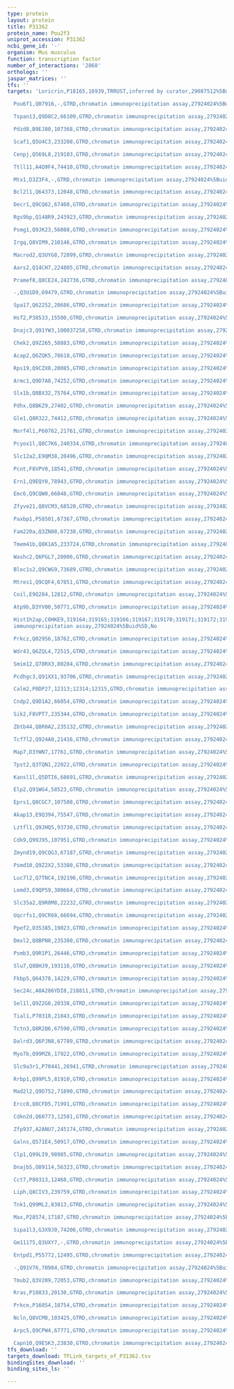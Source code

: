 ```yaml
---
type: protein
layout: protein
title: P31362
protein_name: Pou2f3
uniprot_accession: P31362
ncbi_gene_id: '-'
organism: Mus musculus
function: transcription factor
number_of_interactions: '2868'
orthologs: ''
jaspar_matrices: ''
tfs: ''
targets: 'Loricrin,P18165,16939,TRRUST,inferred by curator,29087512%5Buid%5D+OR+23341029%5Buid%5D,Yes

  Pou6f1,Q07916,-,GTRD,chromatin immunoprecipitation assay,27924024%5Buid%5D,No

  Tspan13,Q9D8C2,66109,GTRD,chromatin immunoprecipitation assay,27924024%5Buid%5D,No

  Pdzd8,B9EJ80,107368,GTRD,chromatin immunoprecipitation assay,27924024%5Buid%5D,No

  Scaf1,Q5U4C3,233208,GTRD,chromatin immunoprecipitation assay,27924024%5Buid%5D,No

  Cenpj,Q569L8,219103,GTRD,chromatin immunoprecipitation assay,27924024%5Buid%5D,No

  Ttll11,A4Q9F4,74410,GTRD,chromatin immunoprecipitation assay,27924024%5Buid%5D,No

  Mtx1,D3Z3F4,-,GTRD,chromatin immunoprecipitation assay,27924024%5Buid%5D,No

  Bcl2l1,Q64373,12048,GTRD,chromatin immunoprecipitation assay,27924024%5Buid%5D,No

  Decr1,Q9CQ62,67460,GTRD,chromatin immunoprecipitation assay,27924024%5Buid%5D,No

  Rgs9bp,Q148R9,243923,GTRD,chromatin immunoprecipitation assay,27924024%5Buid%5D,No

  Psmg1,Q9JK23,56088,GTRD,chromatin immunoprecipitation assay,27924024%5Buid%5D,No

  Irgq,Q8VIM9,210146,GTRD,chromatin immunoprecipitation assay,27924024%5Buid%5D,No

  Macrod2,Q3UYG8,72899,GTRD,chromatin immunoprecipitation assay,27924024%5Buid%5D,No

  Aars2,Q14CH7,224805,GTRD,chromatin immunoprecipitation assay,27924024%5Buid%5D,No

  Pramef8,Q8CE24,242736,GTRD,chromatin immunoprecipitation assay,27924024%5Buid%5D,No

  -,Q3U1D9,69479,GTRD,chromatin immunoprecipitation assay,27924024%5Buid%5D,No

  Spa17,Q62252,20686,GTRD,chromatin immunoprecipitation assay,27924024%5Buid%5D,No

  Hsf2,P38533,15500,GTRD,chromatin immunoprecipitation assay,27924024%5Buid%5D,No

  Dnajc3,Q91YW3,100037258,GTRD,chromatin immunoprecipitation assay,27924024%5Buid%5D,No

  Chek2,Q9Z265,50883,GTRD,chromatin immunoprecipitation assay,27924024%5Buid%5D,No

  Acap2,Q6ZQK5,78618,GTRD,chromatin immunoprecipitation assay,27924024%5Buid%5D,No

  Rps19,Q9CZX8,20085,GTRD,chromatin immunoprecipitation assay,27924024%5Buid%5D,No

  Armc1,Q9D7A8,74252,GTRD,chromatin immunoprecipitation assay,27924024%5Buid%5D,No

  Slx1b,Q8BX32,75764,GTRD,chromatin immunoprecipitation assay,27924024%5Buid%5D,No

  Pdhx,Q8BKZ9,27402,GTRD,chromatin immunoprecipitation assay,27924024%5Buid%5D,No

  Gle1,Q8R322,74412,GTRD,chromatin immunoprecipitation assay,27924024%5Buid%5D,No

  Morf4l1,P60762,21761,GTRD,chromatin immunoprecipitation assay,27924024%5Buid%5D,No

  Pcyox1l,Q8C7K6,240334,GTRD,chromatin immunoprecipitation assay,27924024%5Buid%5D,No

  Slc12a2,E9QM38,20496,GTRD,chromatin immunoprecipitation assay,27924024%5Buid%5D,No

  Pcnt,F8VPV0,18541,GTRD,chromatin immunoprecipitation assay,27924024%5Buid%5D,No

  Ern1,Q9EQY0,78943,GTRD,chromatin immunoprecipitation assay,27924024%5Buid%5D,No

  Emc6,Q9CQW0,66048,GTRD,chromatin immunoprecipitation assay,27924024%5Buid%5D,No

  Zfyve21,Q8VCM3,68520,GTRD,chromatin immunoprecipitation assay,27924024%5Buid%5D,No

  Paxbp1,P58501,67367,GTRD,chromatin immunoprecipitation assay,27924024%5Buid%5D,No

  Fam220a,Q3ZN08,67238,GTRD,chromatin immunoprecipitation assay,27924024%5Buid%5D,No

  Tmem41b,Q8K1A5,233724,GTRD,chromatin immunoprecipitation assay,27924024%5Buid%5D,No

  Washc2,Q6PGL7,28006,GTRD,chromatin immunoprecipitation assay,27924024%5Buid%5D,No

  Bloc1s2,Q9CWG9,73689,GTRD,chromatin immunoprecipitation assay,27924024%5Buid%5D,No

  Mtres1,Q9CQF4,67851,GTRD,chromatin immunoprecipitation assay,27924024%5Buid%5D,No

  Coil,E9Q284,12812,GTRD,chromatin immunoprecipitation assay,27924024%5Buid%5D,No

  Atp9b,D3YV00,50771,GTRD,chromatin immunoprecipitation assay,27924024%5Buid%5D,No

  Hist1h2ap,C0HKE9,319164;319165;319166;319167;319170;319171;319172;319191;665433,GTRD,chromatin
  immunoprecipitation assay,27924024%5Buid%5D,No

  Prkcz,Q02956,18762,GTRD,chromatin immunoprecipitation assay,27924024%5Buid%5D,No

  Wdr43,Q6ZQL4,72515,GTRD,chromatin immunoprecipitation assay,27924024%5Buid%5D,No

  Smim12,Q78RX3,80284,GTRD,chromatin immunoprecipitation assay,27924024%5Buid%5D,No

  Pcdhgc3,Q91XX1,93706,GTRD,chromatin immunoprecipitation assay,27924024%5Buid%5D,No

  Calm2,P0DP27,12313;12314;12315,GTRD,chromatin immunoprecipitation assay,27924024%5Buid%5D,No

  Cndp2,Q9D1A2,66054,GTRD,chromatin immunoprecipitation assay,27924024%5Buid%5D,No

  Sik2,F8VPT7,235344,GTRD,chromatin immunoprecipitation assay,27924024%5Buid%5D,No

  Zbtb44,Q8R0A2,235132,GTRD,chromatin immunoprecipitation assay,27924024%5Buid%5D,No

  Tcf7l2,Q924A0,21416,GTRD,chromatin immunoprecipitation assay,27924024%5Buid%5D,No

  Map7,D3YWN7,17761,GTRD,chromatin immunoprecipitation assay,27924024%5Buid%5D,No

  Tpst2,Q3TQN1,22022,GTRD,chromatin immunoprecipitation assay,27924024%5Buid%5D,No

  Kansl1l,Q5DTI6,68691,GTRD,chromatin immunoprecipitation assay,27924024%5Buid%5D,No

  Elp2,Q91WG4,58523,GTRD,chromatin immunoprecipitation assay,27924024%5Buid%5D,No

  Eprs1,Q8CGC7,107508,GTRD,chromatin immunoprecipitation assay,27924024%5Buid%5D,No

  Akap13,E9Q394,75547,GTRD,chromatin immunoprecipitation assay,27924024%5Buid%5D,No

  Lztfl1,Q9JHQ5,93730,GTRD,chromatin immunoprecipitation assay,27924024%5Buid%5D,No

  Cdk9,Q99J95,107951,GTRD,chromatin immunoprecipitation assay,27924024%5Buid%5D,No

  Zmynd19,Q9CQG3,67187,GTRD,chromatin immunoprecipitation assay,27924024%5Buid%5D,No

  Psmd10,Q9Z2X2,53380,GTRD,chromatin immunoprecipitation assay,27924024%5Buid%5D,No

  Luc7l2,Q7TNC4,192196,GTRD,chromatin immunoprecipitation assay,27924024%5Buid%5D,No

  Lemd3,E9QP59,380664,GTRD,chromatin immunoprecipitation assay,27924024%5Buid%5D,No

  Slc35a2,Q9R0M8,22232,GTRD,chromatin immunoprecipitation assay,27924024%5Buid%5D,No

  Uqcrfs1,Q9CR68,66694,GTRD,chromatin immunoprecipitation assay,27924024%5Buid%5D,No

  Ppef2,O35385,19023,GTRD,chromatin immunoprecipitation assay,27924024%5Buid%5D,No

  Dmxl2,Q8BPN8,235380,GTRD,chromatin immunoprecipitation assay,27924024%5Buid%5D,No

  Psmb3,Q9R1P1,26446,GTRD,chromatin immunoprecipitation assay,27924024%5Buid%5D,No

  Slu7,Q8BHJ9,193116,GTRD,chromatin immunoprecipitation assay,27924024%5Buid%5D,No

  Fkbp5,Q64378,14229,GTRD,chromatin immunoprecipitation assay,27924024%5Buid%5D,No

  Sec24c,A0A286YDI8,218811,GTRD,chromatin immunoprecipitation assay,27924024%5Buid%5D,No

  Sel1l,Q9Z2G6,20338,GTRD,chromatin immunoprecipitation assay,27924024%5Buid%5D,No

  Tial1,P70318,21843,GTRD,chromatin immunoprecipitation assay,27924024%5Buid%5D,No

  Tctn3,Q8R2Q6,67590,GTRD,chromatin immunoprecipitation assay,27924024%5Buid%5D,No

  Dalrd3,Q6PJN8,67789,GTRD,chromatin immunoprecipitation assay,27924024%5Buid%5D,No

  Myo7b,Q99MZ6,17922,GTRD,chromatin immunoprecipitation assay,27924024%5Buid%5D,No

  Slc9a3r1,P70441,26941,GTRD,chromatin immunoprecipitation assay,27924024%5Buid%5D,No

  Rrbp1,Q99PL5,81910,GTRD,chromatin immunoprecipitation assay,27924024%5Buid%5D,No

  Mad2l2,Q9D752,71890,GTRD,chromatin immunoprecipitation assay,27924024%5Buid%5D,No

  Ercc8,Q8CFD5,71991,GTRD,chromatin immunoprecipitation assay,27924024%5Buid%5D,No

  Cdkn2d,Q60773,12581,GTRD,chromatin immunoprecipitation assay,27924024%5Buid%5D,No

  Zfp937,A2ANU7,245174,GTRD,chromatin immunoprecipitation assay,27924024%5Buid%5D,No

  Galns,Q571E4,50917,GTRD,chromatin immunoprecipitation assay,27924024%5Buid%5D,No

  Clp1,Q99LI9,98985,GTRD,chromatin immunoprecipitation assay,27924024%5Buid%5D,No

  Dnajb5,O89114,56323,GTRD,chromatin immunoprecipitation assay,27924024%5Buid%5D,No

  Cct7,P80313,12468,GTRD,chromatin immunoprecipitation assay,27924024%5Buid%5D,No

  Liph,Q8CIV3,239759,GTRD,chromatin immunoprecipitation assay,27924024%5Buid%5D,No

  Tnk1,Q99ML2,83813,GTRD,chromatin immunoprecipitation assay,27924024%5Buid%5D,No

  Max,P28574,17187,GTRD,chromatin immunoprecipitation assay,27924024%5Buid%5D,No

  Sipa1l3,G3X9J0,74206,GTRD,chromatin immunoprecipitation assay,27924024%5Buid%5D,No

  Gm11175,Q3UXY7,-,GTRD,chromatin immunoprecipitation assay,27924024%5Buid%5D,No

  Entpd1,P55772,12495,GTRD,chromatin immunoprecipitation assay,27924024%5Buid%5D,No

  -,Q91V76,70984,GTRD,chromatin immunoprecipitation assay,27924024%5Buid%5D,No

  Tmub2,Q3V209,72053,GTRD,chromatin immunoprecipitation assay,27924024%5Buid%5D,No

  Rras,P10833,20130,GTRD,chromatin immunoprecipitation assay,27924024%5Buid%5D,No

  Prkce,P16054,18754,GTRD,chromatin immunoprecipitation assay,27924024%5Buid%5D,No

  Ncln,Q8VCM8,103425,GTRD,chromatin immunoprecipitation assay,27924024%5Buid%5D,No

  Arpc5,Q9CPW4,67771,GTRD,chromatin immunoprecipitation assay,27924024%5Buid%5D,No

  Capn10,Q9ESK3,23830,GTRD,chromatin immunoprecipitation assay,27924024%5Buid%5D,No'
tfs_download: ''
targets_download: TFLink_targets_of_P31362.tsv
bindingSites_download: ''
binding_sites_ls: ''

---
```

